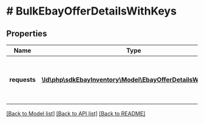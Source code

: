 # # BulkEbayOfferDetailsWithKeys

## Properties

Name | Type | Description | Notes
------------ | ------------- | ------------- | -------------
**requests** | [**\ld\php\sdkEbayInventory\Model\EbayOfferDetailsWithKeys[]**](EbayOfferDetailsWithKeys.md) | The details of each offer that is being created is passed in under this container. Up to 25 offers can be created with one &lt;strong&gt;bulkCreateOffer&lt;/strong&gt; call. | [optional]

[[Back to Model list]](../../README.md#models) [[Back to API list]](../../README.md#endpoints) [[Back to README]](../../README.md)

